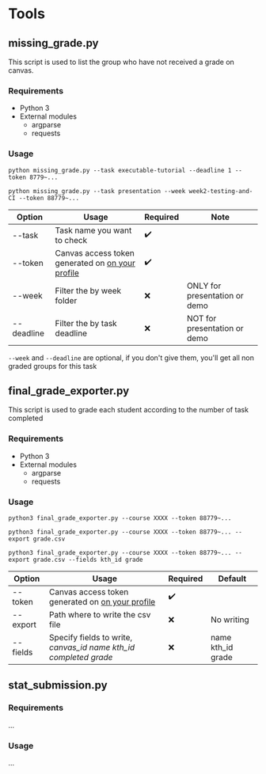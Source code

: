 # Tools

## missing_grade.py
This script is used to list the group who have not received a grade on canvas.

### Requirements 

- Python 3
- External modules
  - argparse
  - requests

### Usage

`python missing_grade.py --task executable-tutorial --deadline 1 --token 8779~...`

`python missing_grade.py --task presentation --week week2-testing-and-CI --token 88779~...`

| Option | Usage | Required | Note |
|---|---|---|---|
|--task| Task name you want to check  | :heavy_check_mark:||
|--token| Canvas access token generated on [on your profile](https://canvas.kth.se/profile/settings) | :heavy_check_mark:||
|--week| Filter the by week folder |:x:| ONLY for presentation or demo |
|--deadline| Filter the by task deadline |:x:| NOT for presentation or demo|


`--week` and `--deadline` are optional, if you don't give them, you'll get all non graded groups for this task

## final_grade_exporter.py
This script is used to grade each student according to the number of task completed

### Requirements 

- Python 3
- External modules
  - argparse
  - requests

### Usage

`python3 final_grade_exporter.py --course XXXX --token 88779~...`

`python3 final_grade_exporter.py --course XXXX --token 88779~... --export grade.csv`

`python3 final_grade_exporter.py --course XXXX --token 88779~... --export grade.csv --fields kth_id grade`

| Option | Usage | Required | Default|
|---|---|---|---|
|--token| Canvas access token generated on [on your profile](https://canvas.kth.se/profile/settings) | :heavy_check_mark:||
|--export| Path where to write the csv file  |:x:| No writing  |
|--fields| Specify fields to write, *canvas_id name kth_id completed grade*  |:x:| name kth_id grade|


## stat_submission.py

### Requirements 
...

### Usage
...
